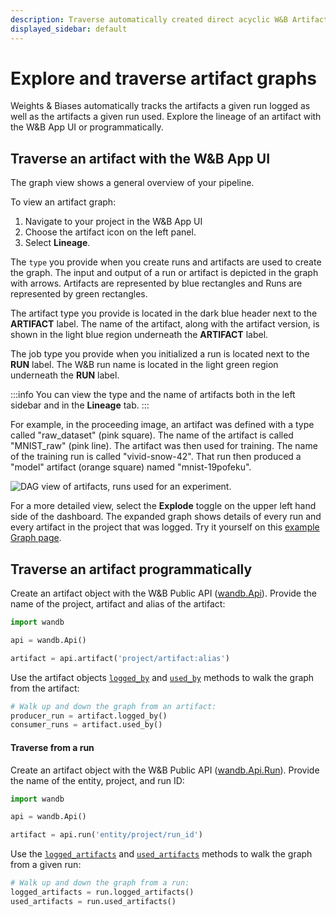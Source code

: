 ```yaml
---
description: Traverse automatically created direct acyclic W&B Artifact graphs.
displayed_sidebar: default
---
```


# Explore and traverse artifact graphs

<head>
    <title>Explore direct acyclic W&B Artifact graphs.</title>
</head>

Weights & Biases automatically tracks the artifacts a given run logged as well as the artifacts a given run used. Explore the lineage of an artifact with the W&B App UI or programmatically.


## Traverse an artifact with the W&B App UI

The graph view shows a general overview of your pipeline. 

To view an artifact graph:

1. Navigate to your project in the W&B App UI
2. Choose the artifact icon on the left panel.
3. Select **Lineage**.

The `type` you provide when you create runs and artifacts are used to create the graph. The input and output of a run or artifact is depicted in the graph with arrows. Artifacts are represented by blue rectangles and Runs are represented by green rectangles. 



The artifact type you provide is located in the dark blue header next to the **ARTIFACT** label. The name of the artifact, along with the artifact version, is shown in the light blue region underneath the **ARTIFACT** label.

The job type you provide when you initialized a run is located next to the **RUN** label. The W&B run name is located in the light green region underneath the **RUN** label. 

:::info
You can view the type and the name of artifacts both in the left sidebar and in the **Lineage** tab. 
:::



For example, in the proceeding image, an artifact was defined with a type called "raw_dataset" (pink square). The name of the artifact is called "MNIST_raw" (pink line). The artifact was then used for training. The name of the training run is called "vivid-snow-42". That run then produced a "model" artifact (orange square) named "mnist-19pofeku".


![DAG view of artifacts, runs used for an experiment.](/images/artifacts/example_dag_with_sidebar.png)


For a more detailed view, select the **Explode** toggle on the upper left hand side of the dashboard. The expanded graph shows details of every run and every artifact in the project that was logged. Try it yourself on this [example Graph page](https://wandb.ai/shawn/detectron2-11/artifacts/dataset/furniture-small-val/v0/lineage).


## Traverse an artifact programmatically 

Create an artifact object with the W&B Public API ([wandb.Api](https://docs.wandb.ai/ref/python/public-api/api)). Provide the name of the project, artifact and alias of the artifact:

```python
import wandb

api = wandb.Api()

artifact = api.artifact('project/artifact:alias')
```

Use the artifact objects [`logged_by`](https://docs.wandb.ai/ref/python/public-api/artifact#logged\_by) and [`used_by`](https://docs.wandb.ai/ref/python/public-api/artifact#used\_by) methods to walk the graph from the artifact:

```python
# Walk up and down the graph from an artifact:
producer_run = artifact.logged_by()
consumer_runs = artifact.used_by()
```

#### Traverse from a run

Create an artifact object with the W&B Public API ([wandb.Api.Run](https://docs.wandb.ai/ref/python/public-api/run)). Provide the name of the entity, project, and run ID:

```python
import wandb

api = wandb.Api()

artifact = api.run('entity/project/run_id')
```

Use the [`logged_artifacts`](https://docs.wandb.ai/ref/python/public-api/run#logged\_artifacts) and [`used_artifacts`](https://docs.wandb.ai/ref/python/public-api/run#used\_artifacts) methods to walk the graph from a given run:

```python
# Walk up and down the graph from a run:
logged_artifacts = run.logged_artifacts()
used_artifacts = run.used_artifacts()
```
